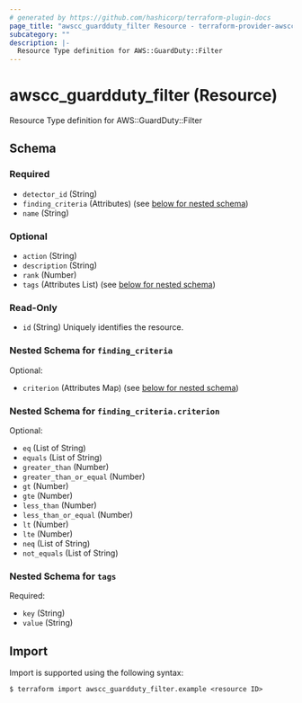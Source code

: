 ```yaml
---
# generated by https://github.com/hashicorp/terraform-plugin-docs
page_title: "awscc_guardduty_filter Resource - terraform-provider-awscc"
subcategory: ""
description: |-
  Resource Type definition for AWS::GuardDuty::Filter
---
```


# awscc_guardduty_filter (Resource)

Resource Type definition for AWS::GuardDuty::Filter



<!-- schema generated by tfplugindocs -->
## Schema

### Required

- `detector_id` (String)
- `finding_criteria` (Attributes) (see [below for nested schema](#nestedatt--finding_criteria))
- `name` (String)

### Optional

- `action` (String)
- `description` (String)
- `rank` (Number)
- `tags` (Attributes List) (see [below for nested schema](#nestedatt--tags))

### Read-Only

- `id` (String) Uniquely identifies the resource.

<a id="nestedatt--finding_criteria"></a>
### Nested Schema for `finding_criteria`

Optional:

- `criterion` (Attributes Map) (see [below for nested schema](#nestedatt--finding_criteria--criterion))

<a id="nestedatt--finding_criteria--criterion"></a>
### Nested Schema for `finding_criteria.criterion`

Optional:

- `eq` (List of String)
- `equals` (List of String)
- `greater_than` (Number)
- `greater_than_or_equal` (Number)
- `gt` (Number)
- `gte` (Number)
- `less_than` (Number)
- `less_than_or_equal` (Number)
- `lt` (Number)
- `lte` (Number)
- `neq` (List of String)
- `not_equals` (List of String)



<a id="nestedatt--tags"></a>
### Nested Schema for `tags`

Required:

- `key` (String)
- `value` (String)

## Import

Import is supported using the following syntax:

```shell
$ terraform import awscc_guardduty_filter.example <resource ID>
```
